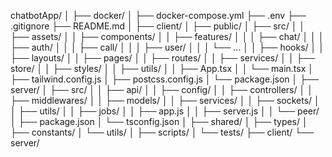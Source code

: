 chatbotApp/
│
├── docker/
│
├── docker-compose.yml
├── .env
├── .gitignore
├── README.md
│
├── client/
│   ├── public/
│   ├── src/
│   │   ├── assets/
│   │   ├── components/
│   │   ├── features/
│   │   │   ├── chat/
│   │   │   ├── auth/
│   │   │   ├── call/
│   │   │   ├── user/
│   │   │   └── ...
│   │   ├── hooks/
│   │   ├── layouts/
│   │   ├── pages/
│   │   ├── routes/
│   │   ├── services/
│   │   ├── store/
│   │   ├── styles/
│   │   ├── utils/
│   │   ├── App.tsx
│   │   └── main.tsx
│   ├── tailwind.config.js
│   ├── postcss.config.js
│   └── package.json
│
├── server/
│   ├── src/
│   │   ├── api/
│   │   ├── config/
│   │   ├── controllers/
│   │   ├── middlewares/
│   │   ├── models/
│   │   ├── services/
│   │   ├── sockets/
│   │   ├── utils/
│   │   ├── jobs/
│   │   ├── app.js
│   │   ├── server.js
│   │   └── peer/
│   ├── package.json
│   └── tsconfig.json
│
├── shared/
│   ├── types/
│   ├── constants/
│   └── utils/
│
├── scripts/
│
└── tests/
    ├── client/
    └── server/